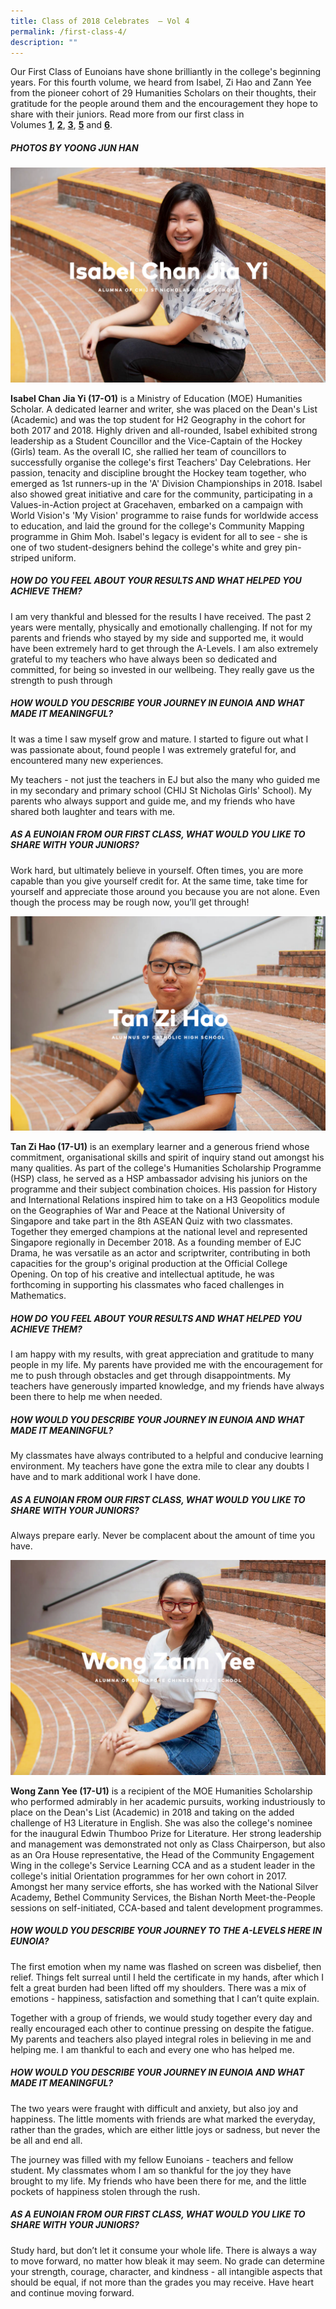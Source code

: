 ```yaml
---
title: Class of 2018 Celebrates  – Vol 4
permalink: /first-class-4/
description: ""
---
```

Our First Class of Eunoians have shone brilliantly in the college's beginning years. For this fourth volume, we heard from Isabel, Zi Hao and Zann Yee from the pioneer cohort of 29 Humanities Scholars on their thoughts, their gratitude for the people around them and the encouragement they hope to share with their juniors. Read more from our first class in Volumes **[1](/first-class-1/)**, [**2**](/first-class-2/), [**3**](/first-class-3/), [**5**](/first-class-5/) and [**6**](/first-class-6/).

##### PHOTOS BY YOONG JUN HAN

![](/images/Features/cfc-isabel.png)

**Isabel Chan Jia Yi (17-O1)** is a Ministry of Education (MOE) Humanities Scholar. A dedicated learner and writer, she was placed on the Dean's List (Academic) and was the top student for H2 Geography in the cohort for both 2017 and 2018. Highly driven and all-rounded, Isabel exhibited strong leadership as a Student Councillor and the Vice-Captain of the Hockey (Girls) team. As the overall IC, she rallied her team of councillors to successfully organise the college's first Teachers' Day Celebrations. Her passion, tenacity and discipline brought the Hockey team together, who emerged as 1st runners-up in the 'A' Division Championships in 2018. Isabel also showed great initiative and care for the community, participating in a Values-in-Action project at Gracehaven, embarked on a campaign with World Vision's 'My Vision' programme to raise funds for worldwide access to education, and laid the ground for the college's Community Mapping programme in Ghim Moh. Isabel's legacy is evident for all to see - she is one of two student-designers behind the college's white and grey pin-striped uniform.

##### HOW DO YOU FEEL ABOUT YOUR RESULTS AND WHAT HELPED YOU ACHIEVE THEM?

I am very thankful and blessed for the results I have received. The past 2 years were mentally, physically and emotionally challenging. If not for my parents and friends who stayed by my side and supported me, it would have been extremely hard to get through the A-Levels. I am also extremely grateful to my teachers who have always been so dedicated and committed, for being so invested in our wellbeing. They really gave us the strength to push through

##### HOW WOULD YOU DESCRIBE YOUR JOURNEY IN EUNOIA AND WHAT MADE IT MEANINGFUL?

It was a time I saw myself grow and mature. I started to figure out what I was passionate about, found people I was extremely grateful for, and encountered many new experiences.

My teachers - not just the teachers in EJ but also the many who guided me in my secondary and primary school (CHIJ St Nicholas Girls' School). My parents who always support and guide me, and my friends who have shared both laughter and tears with me.

##### AS A EUNOIAN FROM OUR FIRST CLASS, WHAT WOULD YOU LIKE TO SHARE WITH YOUR JUNIORS?

Work hard, but ultimately believe in yourself. Often times, you are more capable than you give yourself credit for. At the same time, take time for yourself and appreciate those around you because you are not alone. Even though the process may be rough now, you’ll get through!

![](/images/Features/cfc-zihao.png)


**Tan Zi Hao (17-U1)** is an exemplary learner and a generous friend whose commitment, organisational skills and spirit of inquiry stand out amongst his many qualities. As part of the college's Humanities Scholarship Programme (HSP) class, he served as a HSP ambassador advising his juniors on the programme and their subject combination choices. His passion for History and International Relations inspired him to take on a H3 Geopolitics module on the Geographies of War and Peace at the National University of Singapore and take part in the 8th ASEAN Quiz with two classmates. Together they emerged champions at the national level and represented Singapore regionally in December 2018. As a founding member of EJC Drama, he was versatile as an actor and scriptwriter, contributing in both capacities for the group's original production at the Official College Opening. On top of his creative and intellectual aptitude, he was forthcoming in supporting his classmates who faced challenges in Mathematics. 

##### HOW DO YOU FEEL ABOUT YOUR RESULTS AND WHAT HELPED YOU ACHIEVE THEM?

I am happy with my results, with great appreciation and gratitude to many people in my life. My parents have provided me with the encouragement for me to push through obstacles and get through disappointments. My teachers have generously imparted knowledge, and my friends have always been there to help me when needed.

##### HOW WOULD YOU DESCRIBE YOUR JOURNEY IN EUNOIA AND WHAT MADE IT MEANINGFUL?

My classmates have always contributed to a helpful and conducive learning environment. My teachers have gone the extra mile to clear any doubts I have and to mark additional work I have done.

##### AS A EUNOIAN FROM OUR FIRST CLASS, WHAT WOULD YOU LIKE TO SHARE WITH YOUR JUNIORS?

Always prepare early. Never be complacent about the amount of time you have.

![](/images/Features/cfc-zann.png)


**Wong Zann Yee (17-U1)** is a recipient of the MOE Humanities Scholarship who performed admirably in her academic pursuits, working industriously to place on the Dean's List (Academic) in 2018 and taking on the added challenge of H3 Literature in English. She was also the college's nominee for the inaugural Edwin Thumboo Prize for Literature. Her strong leadership and management was demonstrated not only as Class Chairperson, but also as an Ora House representative, the Head of the Community Engagement Wing in the college's Service Learning CCA and as a student leader in the college's initial Orientation programmes for her own cohort in 2017. Amongst her many service efforts, she has worked with the National Silver Academy, Bethel Community Services, the Bishan North Meet-the-People sessions on self-initiated, CCA-based and talent development programmes.

##### HOW WOULD YOU DESCRIBE YOUR JOURNEY TO THE A-LEVELS HERE IN EUNOIA?

The first emotion when my name was flashed on screen was disbelief, then relief. Things felt surreal until I held the certificate in my hands, after which I felt a great burden had been lifted off my shoulders. There was a mix of emotions - happiness, satisfaction and something that I can’t quite explain.

Together with a group of friends, we would study together every day and really encouraged each other to continue pressing on despite the fatigue. My parents and teachers also played integral roles in believing in me and helping me. I am thankful to each and every one who has helped me.

##### HOW WOULD YOU DESCRIBE YOUR JOURNEY IN EUNOIA AND WHAT MADE IT MEANINGFUL?

The two years were fraught with difficult and anxiety, but also joy and happiness. The little moments with friends are what marked the everyday, rather than the grades, which are either little joys or sadness, but never the be all and end all.

The journey was filled with my fellow Eunoians - teachers and fellow student. My classmates whom I am so thankful for the joy they have brought to my life. My friends who have been there for me, and the little pockets of happiness stolen through the rush.

##### AS A EUNOIAN FROM OUR FIRST CLASS, WHAT WOULD YOU LIKE TO SHARE WITH YOUR JUNIORS?

Study hard, but don’t let it consume your whole life. There is always a way to move forward, no matter how bleak it may seem. No grade can determine your strength, courage, character, and kindness - all intangible aspects that should be equal, if not more than the grades you may receive. Have heart and continue moving forward.